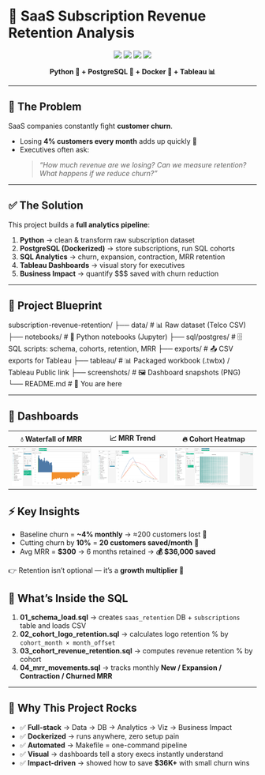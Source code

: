# 🌟 SaaS Subscription Revenue Retention Analysis  

<p align="center">
  <img src="https://www.python.org/static/community_logos/python-logo.png" width="80"/>
  <img src="https://upload.wikimedia.org/wikipedia/commons/2/29/Postgresql_elephant.svg" width="80"/>
  <img src="https://www.docker.com/wp-content/uploads/2022/03/Moby-logo.png" width="80"/>
  <img src="https://cdn.worldvectorlogo.com/logos/tableau-software.svg" width="80"/>
</p>

<p align="center">
  <b>Python 🐍 + PostgreSQL 🐘 + Docker 🐳 + Tableau 📊</b>
</p>

---

## 🔴 The Problem  
SaaS companies constantly fight **customer churn**.  
- Losing **4% customers every month** adds up quickly 😬  
- Executives often ask:  
  > *“How much revenue are we losing? Can we measure retention? What happens if we reduce churn?”*  

---

## ✅ The Solution  
This project builds a **full analytics pipeline**:  

1. **Python** → clean & transform raw subscription dataset  
2. **PostgreSQL (Dockerized)** → store subscriptions, run SQL cohorts  
3. **SQL Analytics** → churn, expansion, contraction, MRR retention  
4. **Tableau Dashboards** → visual story for executives  
5. **Business Impact** → quantify $$$ saved with churn reduction  

---

## 📂 Project Blueprint  

subscription-revenue-retention/
├── data/ # 📊 Raw dataset (Telco CSV)
├── notebooks/ # 🐍 Python notebooks (Jupyter)
├── sql/postgres/ # 🗄️ SQL scripts: schema, cohorts, retention, MRR
├── exports/ # 📤 CSV exports for Tableau
├── tableau/ # 📊 Packaged workbook (.twbx) / Tableau Public link
├── screenshots/ # 🖼️ Dashboard snapshots (PNG)
└── README.md # 📘 You are here

---
## 🎨 Dashboards  

| 💧 Waterfall of MRR | 📈 MRR Trend | 🔥 Cohort Heatmap |
|---------------------|-------------|-------------------|
| ![Waterfall](screenshots/Waterfall.png) | ![Trend](screenshots/MRR%20Trend.png) | ![Cohort](screenshots/Cohort%20Heatmap.png) |


## ⚡ Key Insights  

- Baseline churn = **~4% monthly** → ≈200 customers lost 😬  
- Cutting churn by **10%** = **20 customers saved/month** 🎉  
- Avg MRR = **$300** → 6 months retained → **💰 $36,000 saved**  

👉 Retention isn’t optional — it’s a **growth multiplier 🚀**  


## 🧠 What’s Inside the SQL  

1. **01_schema_load.sql** → creates `saas_retention` DB + `subscriptions` table and loads CSV  
2. **02_cohort_logo_retention.sql** → calculates logo retention % by `cohort_month × month_offset`  
3. **03_cohort_revenue_retention.sql** → computes revenue retention % by cohort  
4. **04_mrr_movements.sql** → tracks monthly **New / Expansion / Contraction / Churned MRR**  

---

## 🌈 Why This Project Rocks  

- ✅ **Full-stack** → Data → DB → Analytics → Viz → Business Impact  
- ✅ **Dockerized** → runs anywhere, zero setup pain  
- ✅ **Automated** → Makefile = one-command pipeline  
- ✅ **Visual** → dashboards tell a story execs instantly understand  
- ✅ **Impact-driven** → showed how to save **$36K+** with small churn wins  

